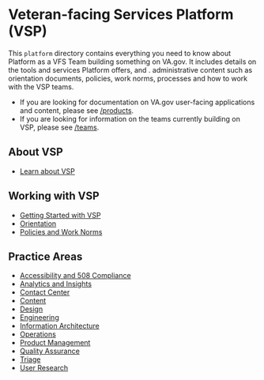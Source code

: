 # Veteran-facing Services Platform \(VSP\)

This `platform` directory contains everything you need to know about Platform as a VFS Team building something on VA.gov. It includes details on the tools and services Platform offers, and . administrative content such as orientation documents, policies, work norms, processes and how to work with the VSP teams.



* If you are looking for documentation on VA.gov user-facing applications and content, please see [/products](https://github.com/billfienberg/va.gov-team/tree/5839d463da035612a60148d7f90403dd12c8107e/products/README.md).
* If you are looking for information on the teams currently building on VSP, please see [/teams](https://github.com/billfienberg/va.gov-team/tree/5839d463da035612a60148d7f90403dd12c8107e/teams/README.md).

## About VSP

* [Learn about VSP](https://github.com/department-of-veterans-affairs/va.gov-team/tree/master/platform/about-vsp)

## Working with VSP

* [Getting Started with VSP](https://github.com/department-of-veterans-affairs/va.gov-team/tree/master/platform/working-with-vsp)
* [Orientation](https://github.com/department-of-veterans-affairs/va.gov-team/tree/master/platform/working-with-vsp/orientation)
* [Policies and Work Norms](https://github.com/department-of-veterans-affairs/va.gov-team/tree/master/platform/working-with-vsp/policies-work-norms)

## Practice Areas

* [Accessibility and 508 Compliance](https://github.com/department-of-veterans-affairs/va.gov-team/tree/master/platform/accessibility)
* [Analytics and Insights](https://github.com/department-of-veterans-affairs/va.gov-team/tree/master/platform/analytics)
* [Contact Center](https://github.com/department-of-veterans-affairs/va.gov-team/tree/master/platform/contact-center)
* [Content](https://github.com/department-of-veterans-affairs/va.gov-team/tree/master/platform/content)
* [Design](https://github.com/department-of-veterans-affairs/va.gov-team/tree/master/platform/design)
* [Engineering](https://github.com/department-of-veterans-affairs/va.gov-team/tree/master/platform/engineering)
* [Information Architecture](https://github.com/department-of-veterans-affairs/va.gov-team/tree/master/platform/information-architecture)
* [Operations](https://github.com/department-of-veterans-affairs/va.gov-team/tree/master/platform/operations)
* [Product Management](https://github.com/department-of-veterans-affairs/va.gov-team/tree/master/platform/product-management)
* [Quality Assurance](https://github.com/department-of-veterans-affairs/va.gov-team/tree/master/platform/quality-assurance)
* [Triage](https://github.com/department-of-veterans-affairs/va.gov-team/tree/master/platform/triage)
* [User Research](https://github.com/department-of-veterans-affairs/va.gov-team/tree/master/platform/research)

